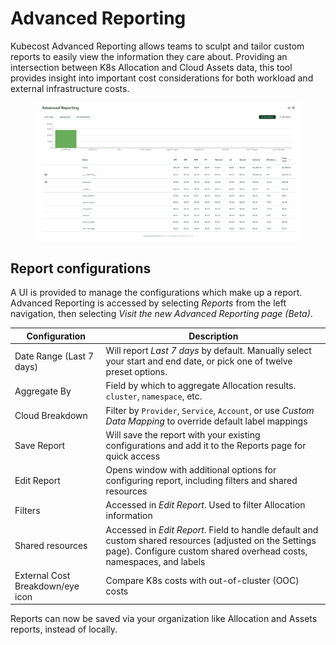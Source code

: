 # Advanced Reporting

Kubecost Advanced Reporting allows teams to sculpt and tailor custom reports to easily view the information they care about. Providing an intersection between K8s Allocation and Cloud Assets data, this tool provides insight into important cost considerations for both workload and external infrastructure costs.

<figure><img src=".gitbook/assets/advancedreporting.PNG" alt=""><figcaption></figcaption></figure>

## Report configurations

A UI is provided to manage the configurations which make up a report. Advanced Reporting is accessed by selecting _Reports_ from the left navigation, then selecting _Visit the new Advanced Reporting page (Beta)_.

| Configuration                    | Description                                                                                                                                                                   |
| -------------------------------- | ------------------------------------------------------------------------------------------------------------------------------------------------------------------------------ |
| Date Range (Last 7 days)         | Will report _Last 7 days_ by default. Manually select your start and end date, or pick one of twelve preset options.                                                           |
| Aggregate By                     | Field by which to aggregate Allocation results. `cluster`, `namespace`, etc.                                                                                                   |
| Cloud Breakdown                  | Filter by `Provider`, `Service`, `Account`, or use _Custom Data Mapping_ to override default label mappings                                                                    |
| Save Report                      | Will save the report with your existing configurations and add it to the Reports page for quick access                                                                         |
| Edit Report                      | Opens window with additional options for configuring report, including filters and shared resources                                                                            |
| Filters                          | Accessed in _Edit Report_. Used to filter Allocation information                                                                                                               |
| Shared resources                 | Accessed in _Edit Report_. Field to handle default and custom shared resources (adjusted on the Settings page). Configure custom shared overhead costs, namespaces, and labels |
| External Cost Breakdown/eye icon | Compare K8s costs with out-of-cluster (OOC) costs                                                                                                                              |


Reports can now be saved via your organization like Allocation and Assets reports, instead of locally.
